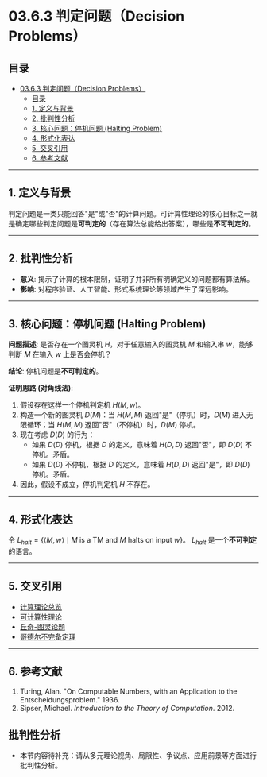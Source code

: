 # 03.6.3 判定问题（Decision Problems）

## 目录

- [03.6.3 判定问题（Decision Problems）](#0363-判定问题decision-problems)
  - [目录](#目录)
  - [1. 定义与背景](#1-定义与背景)
  - [2. 批判性分析](#2-批判性分析)
  - [3. 核心问题：停机问题 (Halting Problem)](#3-核心问题停机问题-halting-problem)
  - [4. 形式化表达](#4-形式化表达)
  - [5. 交叉引用](#5-交叉引用)
  - [6. 参考文献](#6-参考文献)

---

## 1. 定义与背景

判定问题是一类只能回答"是"或"否"的计算问题。可计算性理论的核心目标之一就是确定哪些判定问题是**可判定的**（存在算法总能给出答案），哪些是**不可判定的**。

---

## 2. 批判性分析

- **意义**: 揭示了计算的根本限制，证明了并非所有明确定义的问题都有算法解。
- **影响**: 对程序验证、人工智能、形式系统理论等领域产生了深远影响。

---

## 3. 核心问题：停机问题 (Halting Problem)

**问题描述**: 是否存在一个图灵机 $H$，对于任意输入的图灵机 $M$ 和输入串 $w$，能够判断 $M$ 在输入 $w$ 上是否会停机？

**结论**: 停机问题是**不可判定的**。

**证明思路 (对角线法)**:

1. 假设存在这样一个停机判定机 $H(M, w)$。
2. 构造一个新的图灵机 $D(M)$：当 $H(M, M)$ 返回"是"（停机）时，$D(M)$ 进入无限循环；当 $H(M, M)$ 返回"否"（不停机）时，$D(M)$ 停机。
3. 现在考虑 $D(D)$ 的行为：
    - 如果 $D(D)$ 停机，根据 $D$ 的定义，意味着 $H(D, D)$ 返回"否"，即 $D(D)$ 不停机。矛盾。
    - 如果 $D(D)$ 不停机，根据 $D$ 的定义，意味着 $H(D, D)$ 返回"是"，即 $D(D)$ 停机。矛盾。
4. 因此，假设不成立，停机判定机 $H$ 不存在。

---

## 4. 形式化表达

令 $L_{halt} = \{ \langle M, w \rangle \mid M \text{ is a TM and } M \text{ halts on input } w \}$。
$L_{halt}$ 是一个**不可判定**的语言。

---

## 5. 交叉引用

- [计算理论总览](README.md)
- [可计算性理论](03.6.1_Computability_Theory.md)
- [丘奇-图灵论题](03.6.2_Church_Turing_Thesis.md)
- [哥德尔不完备定理](../../11_Logic_Theory/04_Incompleteness_Theorems.md)

---

## 6. 参考文献

1. Turing, Alan. "On Computable Numbers, with an Application to the Entscheidungsproblem." 1936.
2. Sipser, Michael. *Introduction to the Theory of Computation*. 2012.


## 批判性分析

- 本节内容待补充：请从多元理论视角、局限性、争议点、应用前景等方面进行批判性分析。
